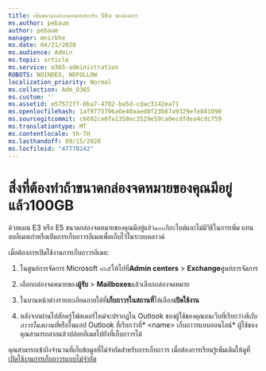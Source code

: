 ```yaml
---
title: เพิ่มขนาดกล่องจดหมายสำหรับ Sku ขององค์กร
ms.author: pebaum
author: pebaum
manager: mnirkhe
ms.date: 04/21/2020
ms.audience: Admin
ms.topic: article
ms.service: o365-administration
ROBOTS: NOINDEX, NOFOLLOW
localization_priority: Normal
ms.collection: Adm_O365
ms.custom: ''
ms.assetid: e57572ff-0ba7-4782-ba5d-cdac3142ea71
ms.openlocfilehash: 1af9775706a6e40aaed8f23b67a9329efe841090
ms.sourcegitcommit: c6692ce0fa1358ec3529e59ca0ecdfdea4cdc759
ms.translationtype: MT
ms.contentlocale: th-TH
ms.lasthandoff: 09/15/2020
ms.locfileid: "47778242"
---
```

# <a name="what-to-do-if-your-mailbox-size-is-already-100gb"></a>สิ่งที่ต้องทำถ้าขนาดกล่องจดหมายของคุณมีอยู่แล้ว100GB

ด้วยแผน E3 หรือ E5 ขนาดกล่องจดหมายของคุณมีอยู่แล้ว๑๐๐กิกะไบต์และไม่มีวิธีในการเพิ่ม แทนลบอีเมลเก่าหรือเปิดการเก็บถาวรอีเมลเพื่อเก็บไว้ในระบบคลาวด์ 
  
เมื่อต้องการเปิดใช้งานการเก็บถาวรอีเมล:
  
1. ในศูนย์การจัดการ Microsoft ๓๖๕ให้ไปที่**Admin centers** \> **Exchange**ศูนย์การจัดการ 
    
2. เลือกกล่องจดหมายของ**ผู้รับ** \> **Mailboxes**แล้วเลือกกล่องจดหมาย 
    
3. ในบานหน้าต่างรายละเอียดภายใต้ที่**เก็บถาวรในสถานที่**ให้เลือก**เปิดใช้งาน** 
    
4. หลังจากผ่านไปสักครู่โฟลเดอร์ใหม่จะปรากฏใน Outlook ของผู้ใช้ของคุณบนเว็บที่เรียกว่า*ที่เก็บถาวรในสถานที่*หรือในแอป Outlook ที่เรียกว่าที่* \<name\> เก็บถาวรแบบออนไลน์* ผู้ใช้ของคุณสามารถลากแล้วปล่อยอีเมลไปยังที่เก็บถาวรได้ 
    
คุณสามารถเข้าถึงจำนวนที่เก็บข้อมูลที่ไม่จำกัดสำหรับการเก็บถาวร เมื่อต้องการเรียนรู้เพิ่มเติมให้ดูที่[เปิดใช้งานการเก็บถาวรแบบไม่จำกัด](https://docs.microsoft.com/microsoft-365/compliance/enable-unlimited-archiving)
  

